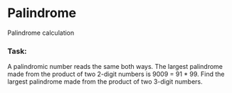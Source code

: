 # Palindrome
Palindrome calculation

### Task:
A palindromic number reads the same both ways. The largest palindrome made from the product of two 2-digit numbers is 9009 = 91 * 99.
Find the largest palindrome made from the product of two 3-digit numbers.
